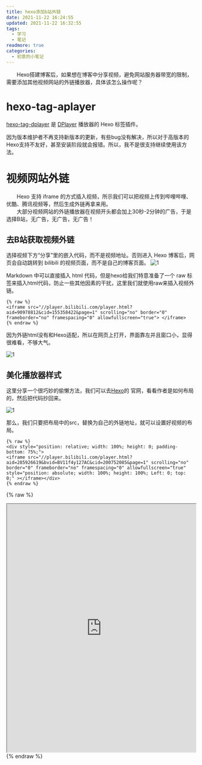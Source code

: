 ```yaml
---
title: hexo添加b站外链
date: 2021-11-22 16:24:55
updated: 2021-11-22 16:32:55
tags:
  - 学习
  - 笔记
readmore: true
categories:
  - 初意的小笔记
---
```


　　Hexo搭建博客后，如果想在博客中分享视频，避免网站服务器带宽的限制，需要添加其他视频网站的外链播放器，具体该怎么操作呢？
<!-- more -->

# hexo-tag-aplayer

[hexo-tag-dplayer](https://github.com/MoePlayer/hexo-tag-dplayer) 是 [DPlayer](https://github.com/DIYgod/DPlayer) 播放器的 Hexo 标签插件。

因为版本维护者不再支持新版本的更新，有些bug没有解决，所以对于高版本的Hexo支持不友好，甚至安装阶段就会报错。所以，我不是很支持继续使用该方法。

# 视频网站外链
　　Hexo 支持 iframe 的方式插入视频，所示我们可以把视频上传到哔哩哔哩、优酷、腾讯视频等，然后生成外链再拿来用。<br>
　　大部分视频网站的外链播放器在视频开头都会加上30秒-2分钟的广告，于是选择B站，无广告，无广告，无广告！

## 去B站获取视频外链
选择视频下方“分享”里的嵌入代码，而不是视频地址。否则进入 Hexo 博客后，网页会自动跳转到 bilibili 的视频页面，而不是自己的博客页面。
![1](https://cdn.jsdelivr.net/gh/showmaker-hub/cdn@main/images1/bilibili.jpg)

Markdown 中可以直接插入 html 代码，但是hexo给我们特意准备了一个 raw 标签来插入html代码，防止一些其他因素的干扰，这里我们就使用raw来插入视频外链。
```
{% raw %}
<iframe src="//player.bilibili.com/player.html?aid=90978812&cid=155358422&page=1" scrolling="no" border="0" frameborder="no" framespacing="0" allowfullscreen="true"> </iframe>
{% endraw %}
```
因为外链html没有和Hexo适配，所以在网页上打开，界面靠左并且窗口小，显得很难看，不够大气。

![1](https://cdn.jsdelivr.net/gh/showmaker-hub/cdn@main/images1/b.jpg)

## 美化播放器样式
这里分享一个很巧妙的偷懒方法，我们可以去[Hexo](https://hexo.io/zh-cn/docs/)的 官网，看看作者是如何布局的，然后把代码抄回来。

![1](https://cdn.jsdelivr.net/gh/showmaker-hub/cdn@main/images1/c.jpg)

那么，我们只要把布局中的src，替换为自己的外链地址，就可以设置好视频的布局。

```
{% raw %}
<div style="position: relative; width: 100%; height: 0; padding-bottom: 75%;">
<iframe src="//player.bilibili.com/player.html?aid=285926619&bvid=BV11f4y127AC&cid=200752085&page=1" scrolling="no" border="0" frameborder="no" framespacing="0" allowfullscreen="true" style="position: absolute; width: 100%; height: 100%; Left: 0; top: 0;" ></iframe></div>
{% endraw %}

```
{% raw %}
<div class="video_src"><iframe src="https://player.bilibili.com/player.html?aid=548663174&amp;bvid=BV1eq4y157yy&amp;cid=429492845&page=1&high_quality=1" height="660px" width="100%" "frameborder="no" scrolling="no" allowfullscreen="allowfullscreen"> </iframe></div>
{% endraw %}
